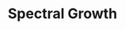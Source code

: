---
title: Spectral Growth
tags: pieces
image-thumb: spectral-growth-thumb.webp
image:
imageAlt: Spectral Growth
description: Phytogram digitised prints on glossy photographic paper, unframed
dimensions: 16.5 x 23.4 inch
---